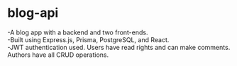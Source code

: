 # blog-api

-A blog app with a backend and two front-ends.\
-Built using Express.js, Prisma, PostgreSQL, and React.\
-JWT authentication used. Users have read rights and can make comments. Authors have all CRUD operations.
